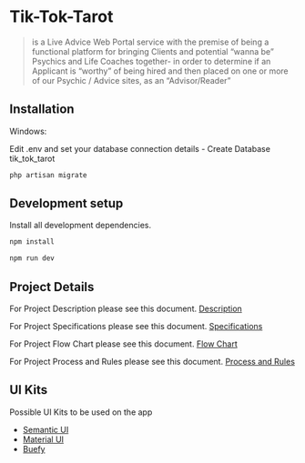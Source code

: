 # Tik-Tok-Tarot
> is a Live Advice Web Portal service with the premise of being a functional platform for bringing Clients and potential “wanna be” Psychics and Life Coaches together- in order to determine if an Applicant is “worthy” of being hired and then placed on one or more of our Psychic / Advice sites, as an “Advisor/Reader”

## Installation

Windows:

Edit .env and set your database connection details - Create Database tik_tok_tarot

```sh
php artisan migrate
```

## Development setup

Install all development dependencies.

```sh
npm install
```

```sh
npm run dev
```
## Project Details

For Project Description please see this document. [Description][description]

For Project Specifications please see this document. [Specifications][link]

For Project Flow Chart please see this document. [Flow Chart][flowchart]

For Project Process and Rules please see this document. [Process and Rules][rules]

## UI Kits

Possible UI Kits to be used on the app
- [Semantic UI][semantic]
- [Material UI][material]
- [Buefy][buefy]

<!-- Markdown link & img dfn's -->
[link]: https://docs.google.com/document/d/1yqiiCBbh9_vJLe4zHz2Oht07Kw_gRNE75OM1tlPb-Xo/edit
[rules]: https://docs.google.com/document/d/19iAhflZ51-87aobwmWMr2puzq9Ac45QVOBzR86aTsdY/edit
[flowchart]: https://docs.google.com/document/d/1Dtvwonefoy76mORi7fkVwsTgfcd353aI_HZ_Qw8rdds/edit
[description]: https://docs.google.com/document/d/1gNFYfdJIXq_8yYP7KEBTJN1R-ResAZXxwfLTJa1nZMU/edit
[buefy]: https://buefy.org/
[semantic]: https://semantic-ui-vue.github.io/#/
[material]: https://vuematerial.io/
